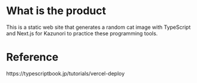<h1>What is the product</h1>
<p> This is a static web site that generates a random cat image with TypeScript and Next.js for Kazunori to practice these programming tools.</p>

<h1>Reference </h1>
<p>https://typescriptbook.jp/tutorials/vercel-deploy </p>